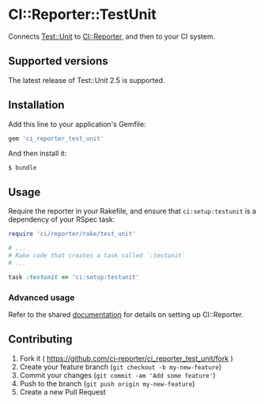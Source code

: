# CI::Reporter::TestUnit

Connects [Test::Unit][tu] to [CI::Reporter][ci], and then to your CI
system.

[tu]: http://www.ruby-doc.org/stdlib-2.1.2/libdoc/test/unit/rdoc/Test/Unit.html
[ci]: https://github.com/ci-reporter/ci_reporter

## Supported versions

The latest release of Test::Unit 2.5 is supported.

## Installation

Add this line to your application's Gemfile:

```ruby
gem 'ci_reporter_test_unit'
```

And then install it:

```
$ bundle
```

## Usage

Require the reporter in your Rakefile, and ensure that
`ci:setup:testunit` is a dependency of your RSpec task:

```ruby
require 'ci/reporter/rake/test_unit'

# ...
# Rake code that creates a task called `:testunit`
# ...

task :testunit => 'ci:setup:testunit'
```

### Advanced usage

Refer to the shared [documentation][ci] for details on setting up
CI::Reporter.

## Contributing

1. Fork it ( https://github.com/ci-reporter/ci_reporter_test_unit/fork )
2. Create your feature branch (`git checkout -b my-new-feature`)
3. Commit your changes (`git commit -am 'Add some feature'`)
4. Push to the branch (`git push origin my-new-feature`)
5. Create a new Pull Request
